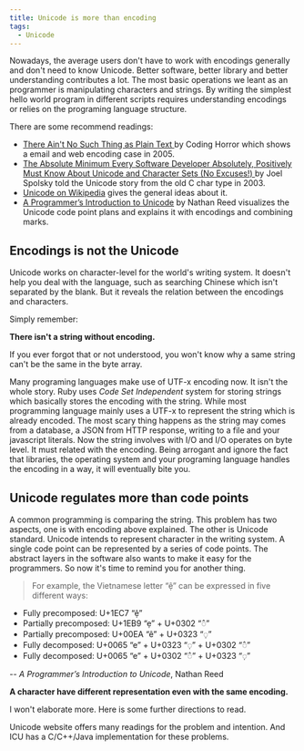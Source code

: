 ```yaml
---
title: Unicode is more than encoding
tags:
  - Unicode
---
```


Nowadays, the average users don't have to work with encodings generally and
don't need to know Unicode. Better software, better library and better understanding
contributes a lot. The most basic operations we leant as an programmer is manipulating
characters and strings. By writing the simplest hello world program in different
scripts requires understanding encodings or relies on the programing language structure.

There are some recommend readings:

- [There Ain't No Such Thing as Plain Text
](https://blog.codinghorror.com/there-aint-no-such-thing-as-plain-text/) by
Coding Horror
which shows a email and web encoding case in 2005.
- [The Absolute Minimum Every Software Developer Absolutely, Positively Must Know About Unicode and Character Sets (No Excuses!)
](https://www.joelonsoftware.com/2003/10/08/the-absolute-minimum-every-software-developer-absolutely-positively-must-know-about-unicode-and-character-sets-no-excuses/) by Joel Spolsky told the
Unicode story from the old C char type in 2003.
- [Unicode on Wikipedia](https://en.wikipedia.org/wiki/Unicode) gives the general
ideas about it.
- [A Programmer’s Introduction to Unicode][programmer_unicode] by Nathan Reed visualizes
the Unicode code point plans and explains it with encodings and combining marks.

## Encodings is not the Unicode

Unicode works on character-level for the world's writing system. It doesn't help
you deal with the language, such as searching Chinese which isn't separated by
the blank. But it reveals the relation between the encodings and characters.

Simply remember:

**There isn't a string without encoding.**

If you ever forgot that or not understood, you won't know why a same string
can't be the same in the byte array.

Many programing languages make use of UTF-x encoding now. It isn't the whole
story. Ruby uses _Code Set Independent_ system for storing strings which basically
stores the encoding with the string. While most programming language mainly uses a
UTF-x to represent the string which is already encoded. The most scary thing
happens as the string may comes from a database, a JSON from HTTP response,
writing to a file and
your javascript literals. Now the string involves with I/O and I/O operates on
byte level. It must related with the encoding. Being arrogant and ignore the
fact that libraries, the operating system and your programing language handles
the encoding in a way, it will eventually bite you.

## Unicode regulates more than code points

A common programming is comparing the string. This problem has
two aspects, one is with encoding above explained. The other is Unicode standard.
Unicode intends to represent character in the writing system. A single code point can
be represented by a series of code points. The abstract layers in the software
also wants to make it easy for the programmers. So now it's time to remind you
for another thing.

> For example, the Vietnamese letter “ệ” can be expressed in five different ways:
- Fully precomposed: U+1EC7 “ệ”
- Partially precomposed: U+1EB9 “ẹ” + U+0302 “◌̂”
- Partially precomposed: U+00EA “ê” + U+0323 “◌̣”
- Fully decomposed: U+0065 “e” + U+0323 “◌̣” + U+0302 “◌̂”
- Fully decomposed: U+0065 “e” + U+0302 “◌̂” + U+0323 “◌̣”

-- _A Programmer’s Introduction to Unicode_, Nathan Reed

**A character have different representation even with the same encoding.**

I won't elaborate more. Here is some further directions to read.

Unicode website offers many readings for the problem and intention. And ICU
has a C/C++/Java implementation for these problems.

[programmer_unicode]: http://reedbeta.com/blog/programmers-intro-to-unicode/
